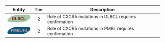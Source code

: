 |Entity|Tier|Description              |
|:----:|:----:|------------------------------|
|![DLBCL](images/icons/DLBCL_tier2.png) | 2 | Role of CXCR5 mutations in DLBCL requires confirmation|
|![PMBL](images/icons/PMBL_tier2.png) | 2 | Role of CXCR5 mutations in PMBL requires confirmation|
